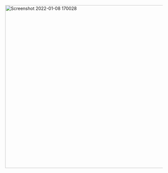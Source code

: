 <img width="523" alt="Screenshot 2022-01-08 170028" src="https://user-images.githubusercontent.com/70549807/148661463-9c7e8ae6-9c4f-494e-85b0-3b9e045a9398.png">
